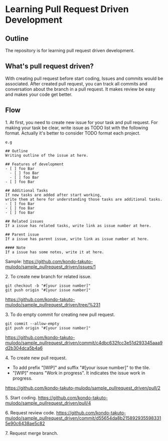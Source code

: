 # Learning Pull Request Driven Development
## Outline
The repository is for learning pull request driven development.

## What's pull request driven?
With creating pull request before start coding, Issues and commits would be associated. After created pull request, you can track all commits and conversation about the branch in a pull request. It makes review be easy and makes your code get better.

## Flow

1\. At first, you need to create new issue for your task and pull request. For making your task be clear, write issue as TODO list with the following format. Actually it's better to consider TODO format each project.
```
e.g

## Outline
Writing outline of the issue at here.
 
## Features of development
- [ ] foo Bar
  - [ ] foo Bar
  - [ ] foo Bar
- [ ] foo Bar
 
## Additional Tasks
If new tasks are added after start working, 
write them at here for understanding those tasks are additional tasks.
- [ ] foo Bar
- [ ] foo Bar
- [ ] foo Bar
 
## Related issues
If a issue has related tasks, write link as issue number at here.
 
## Parent issue
If a issue has parent issue, write link as issue number at here.
 
#### Note
If a issue has some notes, write it at here.
```

Sample: https://github.com/kondo-takuto-mulodo/sample_pullrequest_driven/issues/1

2\. To create new branch for related issue.
```
git checkout -b "#[your issue number]"
git push origin "#[your issue number]"
```

https://github.com/kondo-takuto-mulodo/sample_pullrequest_driven/tree/%231

3\. To do empty commit for creating new pull request.
```
git commit --allow-empty
git push origin "#[your issue number]"
``` 

https://github.com/kondo-takuto-mulodo/sample_pullrequest_driven/commit/c4dbc632fcc3e51d293345aaa9d2b304dca5b4a6

4\. To create new pull request.

- To add prefix "[WIP]" and suffix "#[your issue number]" to the tile.
- "[WIP]" means "Work in progress". It indicates the issue work in progress.

https://github.com/kondo-takuto-mulodo/sample_pullrequest_driven/pull/2

5\. Start coding.
https://github.com/kondo-takuto-mulodo/sample_pullrequest_driven/pull/4

6\. Request review code.
https://github.com/kondo-takuto-mulodo/sample_pullrequest_driven/commit/d55654da8b2158929355983315e90c6438ae5c82

7\. Request merge branch.

